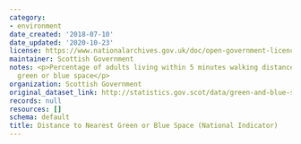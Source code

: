 ```yaml
---
category:
- environment
date_created: '2018-07-10'
date_updated: '2020-10-23'
license: https://www.nationalarchives.gov.uk/doc/open-government-licence/version/3/
maintainer: Scottish Government
notes: <p>Percentage of adults living within 5 minutes walking distance of their nearest
  green or blue space</p>
organization: Scottish Government
original_dataset_link: http://statistics.gov.scot/data/green-and-blue-spaces
records: null
resources: []
schema: default
title: Distance to Nearest Green or Blue Space (National Indicator)
---
```


